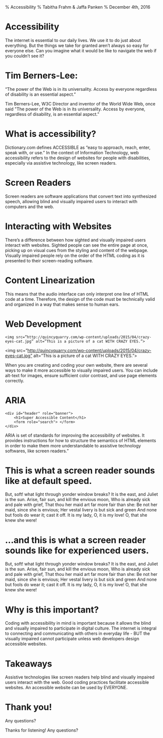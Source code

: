 % Accessibility
% Tabitha Frahm & Jaffa Panken
% December 4th, 2016

<!---My name is Tabitha 
And My name is Jaffa 
And today we are going to talk to you about Accessibility.--->

# Accessibility

<aside class="notes">
The internet is essential to our daily lives. We use it to do just about everything. 
But the things we take for granted aren’t always so easy for everyone else. 
Can you imagine what it would be like to navigate the web if you couldn’t see it?
</aside>

# Tim Berners-Lee:
“The power of the Web is in its universality. Access by everyone regardless of disability is an essential aspect.”

<aside class="notes">
Tim Berners-Lee, W3C Director and inventor of the World Wide Web, once said
"The power of the Web is in its universality. Access by everyone, regardless of disability, is an essential aspect.”
</aside>

# What is accessibility?

<aside class="notes">
Dictionary.com defines ACCESSIBLE as “easy to approach, reach, enter, speak with,
or use.” In the context of Information Technology, web accessibility refers to the
design of websites for people with disabilities, especially via assistive technology, like screen readers.
</aside>

# Screen Readers

<aside class="notes">
Screen readers are software applications that convert text into synthesized speech,
allowing blind and visually impaired users to interact with computers and the web.
</aside>

# Interacting with Websites

<aside class="notes">
There’s a difference between how sighted and visually impaired users interact with
websites. Sighted people can see the entire page at once, picking up on visual cues
from the styling and content of the webpage. Visually impaired people rely on the 
order of the HTML coding as it is presented to their screen-reading software.
</aside>

# Content Linearization

<aside class="notes">
This means that the audio interface can only interpret one line of HTML code at a time.
Therefore, the design of the code must be technically valid and organized in a way that makes sense to human ears.
</aside>

# Web Development

```
<img src=”http://quincyquarry.com/wp-content/uploads/2015/04/crazy-eyes-cat.jpg” alt=”This is a picture of a cat WITH CRAZY EYES.”>
```

<img src=”http://quincyquarry.com/wp-content/uploads/2015/04/crazy-eyes-cat.jpg” alt=”This is a picture of a cat WITH CRAZY EYES.”>

<aside class="notes">
When you are creating and coding your own website, there are several ways to make
it more accessible to visually impaired users. You can include alt-text for images, 
ensure sufficient color contrast, and use page elements correctly.
</aside>

# ARIA

```
<div id="header" role="banner">
    <h1>Super Accessible Content</h1>
    <form role="search"> </form>
</div>
```

<aside class="notes">
ARIA is set of standards for improving the accessibility of websites. It provides
instructions for how to structure the semantics of HTML elements in order to make
them more understandable to assistive technology softwares, like screen readers.”
</aside>


# This is what a screen reader sounds like at default speed. 

<aside class="notes">
But, soft! what light through yonder window breaks?
It is the east, and Juliet is the sun.
Arise, fair sun, and kill the envious moon,
Who is already sick and pale with grief,
That thou her maid art far more fair than she:
Be not her maid, since she is envious;
Her vestal livery is but sick and green
And none but fools do wear it; cast it off.
It is my lady, O, it is my love!
O, that she knew she were!
</aside>

# ...and this is what a screen reader sounds like for experienced users. 

<aside class="notes">
But, soft! what light through yonder window breaks?
It is the east, and Juliet is the sun.
Arise, fair sun, and kill the envious moon,
Who is already sick and pale with grief,
That thou her maid art far more fair than she:
Be not her maid, since she is envious;
Her vestal livery is but sick and green
And none but fools do wear it; cast it off.
It is my lady, O, it is my love!
O, that she knew she were!
</aside>

# Why is this important?

<aside class="notes">
Coding with accessibility in mind is important because it allows the blind and 
visually impaired to participate in digital culture. The internet is integral to 
connecting and communicating with others in everyday life - BUT the visually 
impaired cannot participate unless web developers design accessible websites.
</aside>

# Takeaways

<aside class="notes">
Assistive technologies like screen readers help blind and visually impaired users interact with the web.
Good coding practices facilitate accessible websites.
An accessible website can be used by EVERYONE.
</aside>

# Thank you!
Any questions?

<aside class="notes">
Thanks for listening! Any questions?
</aside>